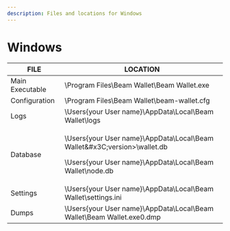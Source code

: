 ```yaml
---
description: Files and locations for Windows
---
```


# Windows

| FILE            | LOCATION                                                                                                                                          |
| --------------- | ------------------------------------------------------------------------------------------------------------------------------------------------- |
| Main Executable | \Program Files\Beam Wallet\Beam Wallet.exe                                                                                                        |
| Configuration   | \Program Files\Beam Wallet\beam-wallet.cfg                                                                                                        |
| Logs            | \Users{your User name}\AppData\Local\Beam Wallet\logs                                                                                             |
| Database        | <p>\Users\{your User name}\AppData\Local\Beam Wallet\&#x3C;version>\wallet.db</p><p>\Users\{your User name}\AppData\Local\Beam Wallet\node.db</p> |
| Settings        | \Users{your User name}\AppData\Local\Beam Wallet\settings.ini                                                                                     |
| Dumps           | \Users{your User name}\AppData\Local\Beam Wallet\Beam Wallet.exe0.dmp                                                                             |
